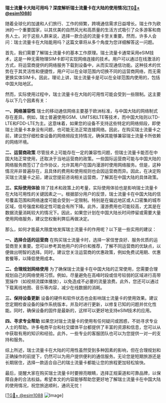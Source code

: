 **瑞士流量卡大陆可用吗？深度解析瑞士流量卡在大陆的使用情况[[TG💪+ @esim1088](https://t.me/s/esim1088)]**

随着全球化的加速和人们旅行、工作的频繁，跨境通信需求日益增长。瑞士作为欧洲的一个重要国家，以其优美的自然风光和高质量的生活方式吸引了众多游客和商务人士。对于这些人群来说，选择一款合适的流量卡至关重要。然而，许多人会问：瑞士流量卡在大陆能用吗？这篇文章将从多个角度为您详细解答这一问题。

首先，我们需要了解瑞士流量卡的基本工作原理。瑞士流量卡通常采用eSIM技术，这是一种无需物理SIM卡即可实现网络连接的技术。用户可以通过在线激活的方式，将运营商提供的网络服务下载到设备中，从而实现通信功能。这种技术的优势在于其灵活性和便捷性，用户可以在全球范围内切换不同的运营商网络，而无需更换实体SIM卡。因此，理论上讲，瑞士流量卡是可以在全球范围内使用的，包括中国大陆地区。

然而，实际使用过程中，瑞士流量卡在大陆的可用性可能会受到一些限制。这主要与以下几个因素有关：

**一、网络兼容性**
瑞士的移动通信网络主要基于欧洲标准，与中国大陆的网络制式存在差异。例如，瑞士普遍使用GSM、UMTS和LTE等技术，而中国大陆则以TD-LTE和FDD-LTE为主。这意味着，如果您的设备不支持这些特定的网络频段，即使瑞士流量卡本身没有问题，也可能无法正常连接网络。因此，在购买瑞士流量卡之前，建议您仔细检查设备的网络频段支持情况，确保其能够兼容瑞士流量卡所依赖的网络环境。

**二、运营商政策**
尽管技术上可能存在一定的兼容性问题，但瑞士流量卡能否在中国大陆正常使用，还取决于当地运营商的政策。一些国际运营商可能与中国大陆的网络服务商签订了合作协议，允许其用户在国内漫游时使用网络服务。但是，这种情况并非普遍存在，且具体的费用和使用规则也会因运营商而异。因此，在决定购买瑞士流量卡之前，建议您提前咨询相关运营商，了解其在中国大陆的具体政策。

**三、实际使用体验**
除了技术和政策上的考量，实际使用体验也是影响瑞士流量卡在大陆可用性的关键因素之一。根据部分用户的反馈，瑞士流量卡在中国大陆的信号覆盖范围和网络速度可能会受到一定限制。特别是在偏远地区或人口密集的城市区域，信号强度和稳定性可能会有所下降。此外，漫游费用也可能较高，尤其是在数据流量消耗较大的情况下。因此，如果您计划在中国大陆长时间停留或需要大量使用网络服务，建议您权衡利弊后再做决定。

那么，如何才能最大限度地发挥瑞士流量卡的作用呢？以下是一些实用的建议：

**一、选择合适的运营商**
在购买瑞士流量卡时，选择一家信誉良好、服务优质的运营商至关重要。您可以参考其他用户的评价和推荐，了解不同运营商的优缺点，以便做出明智的选择。同时，建议您关注运营商的优惠政策，例如免费试用期、优惠套餐等，以降低使用成本。

**二、合理规划网络使用**
为了确保瑞士流量卡在中国大陆的正常使用，您需要合理规划自己的网络使用习惯。例如，尽量避免在高峰时段或信号较弱的区域进行高带宽操作（如视频流媒体播放），以免造成不必要的流量浪费。此外，您还可以通过下载离线地图、音乐等内容，减少在线数据的消耗。

**三、保持设备更新**
设备的硬件和软件状态也会影响瑞士流量卡的使用效果。建议您定期检查设备的操作系统版本，并及时进行更新，以修复已知的问题并优化性能。同时，确保设备的固件是最新的，这样可以更好地支持eSIM技术的应用。

**四、寻求专业帮助**
如果您对瑞士流量卡的使用有任何疑问或困惑，不妨寻求专业人士的帮助。许多电商平台和社交媒体平台都提供了丰富的资源和信息，您可以从中获取有用的知识和经验。此外，一些专业的客服团队也可以为您提供一对一的支持和服务。

综上所述，瑞士流量卡在大陆的可用性虽然受到多种因素的影响，但在合理规划和正确操作的前提下，仍然可以为用户提供便利的通信服务。无论您是短期旅游还是长期居住，选择一款适合自己的瑞士流量卡都能让您的旅程更加轻松愉快。

最后，提醒大家在购买瑞士流量卡时要擦亮眼睛，选择正规渠道和可靠品牌，以保障自身的合法权益。希望本文的内容能够帮助您更好地了解瑞士流量卡在中国大陆的使用情况，祝您旅途顺利，通讯无忧！

[[TG💪+ @esim1088](https://t.me/s/esim1088) ![Image](https://i.postimg.cc/4NQfJmqS/Snipaste-2025-05-13-00-14-12.png)]